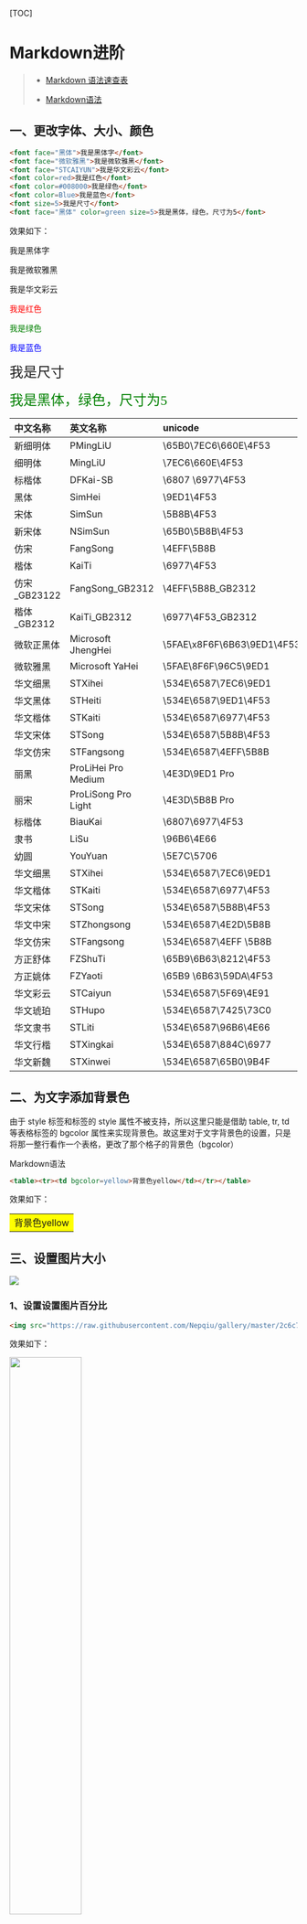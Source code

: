 [TOC]

# Markdown进阶

> - [Markdown 语法速查表](https://www.markdown.xyz/cheat-sheet/)
>
> - [Markdown语法](https://keatonlao.gitee.io/a-study-note-for-markdown/syntax/%E8%AF%A6%E7%BB%86%E7%89%88/markdown-%E6%8F%92%E5%85%A5%E9%9F%B3%E9%A2%91/)



## 一、更改字体、大小、颜色

```html
<font face="黑体">我是黑体字</font>
<font face="微软雅黑">我是微软雅黑</font>
<font face="STCAIYUN">我是华文彩云</font>
<font color=red>我是红色</font>
<font color=#008000>我是绿色</font>
<font color=Blue>我是蓝色</font>
<font size=5>我是尺寸</font>
<font face="黑体" color=green size=5>我是黑体，绿色，尺寸为5</font>
```

效果如下：

<font face="黑体">我是黑体字</font>

<font face="微软雅黑">我是微软雅黑</font>

<font face="STCAIYUN">我是华文彩云</font>

<font color=red>我是红色</font>

<font color=#008000>我是绿色</font>

<font color=Blue>我是蓝色</font>

<font size=5>我是尺寸</font>

<font face="黑体" color=green size=5>我是黑体，绿色，尺寸为5</font>



| 中文名称     | 英文名称            | unicode                    |
| :----------- | :------------------ | :------------------------- |
| 新细明体     | PMingLiU            | \65B0\7EC6\660E\4F53       |
| 细明体       | MingLiU             | \7EC6\660E\4F53            |
| 标楷体       | DFKai-SB            | \6807 \6977\4F53           |
| 黑体         | SimHei              | \9ED1\4F53                 |
| 宋体         | SimSun              | \5B8B\4F53                 |
| 新宋体       | NSimSun             | \65B0\5B8B\4F53            |
| 仿宋         | FangSong            | \4EFF\5B8B                 |
| 楷体         | KaiTi               | \6977\4F53                 |
| 仿宋_GB23122 | FangSong_GB2312     | \4EFF\5B8B_GB2312          |
| 楷体_GB2312  | KaiTi_GB2312        | \6977\4F53_GB2312          |
| 微软正黑体   | Microsoft JhengHei  | \5FAE\x8F6F\6B63\9ED1\4F53 |
| 微软雅黑     | Microsoft YaHei     | \5FAE\8F6F\96C5\9ED1       |
| 华文细黑     | STXihei             | \534E\6587\7EC6\9ED1       |
| 华文黑体     | STHeiti             | \534E\6587\9ED1\4F53       |
| 华文楷体     | STKaiti             | \534E\6587\6977\4F53       |
| 华文宋体     | STSong              | \534E\6587\5B8B\4F53       |
| 华文仿宋     | STFangsong          | \534E\6587\4EFF\5B8B       |
| 丽黑         | ProLiHei Pro Medium | \4E3D\9ED1 Pro             |
| 丽宋         | ProLiSong Pro Light | \4E3D\5B8B Pro             |
| 标楷体       | BiauKai             | \6807\6977\4F53            |
| 隶书         | LiSu                | \96B6\4E66                 |
| 幼圆         | YouYuan             | \5E7C\5706                 |
| 华文细黑     | STXihei             | \534E\6587\7EC6\9ED1       |
| 华文楷体     | STKaiti             | \534E\6587\6977\4F53       |
| 华文宋体     | STSong              | \534E\6587\5B8B\4F53       |
| 华文中宋     | STZhongsong         | \534E\6587\4E2D\5B8B       |
| 华文仿宋     | STFangsong          | \534E\6587\4EFF \5B8B      |
| 方正舒体     | FZShuTi             | \65B9\6B63\8212\4F53       |
| 方正姚体     | FZYaoti             | \65B9 \6B63\59DA\4F53      |
| 华文彩云     | STCaiyun            | \534E\6587\5F69\4E91       |
| 华文琥珀     | STHupo              | \534E\6587\7425\73C0       |
| 华文隶书     | STLiti              | \534E\6587\96B6\4E66       |
| 华文行楷     | STXingkai           | \534E\6587\884C\6977       |
| 华文新魏     | STXinwei            | \534E\6587\65B0\9B4F       |





## 二、为文字添加背景色

由于 style 标签和标签的 style 属性不被支持，所以这里只能是借助 table, tr, td 等表格标签的 bgcolor 属性来实现背景色。故这里对于文字背景色的设置，只是将那一整行看作一个表格，更改了那个格子的背景色（bgcolor）

Markdown语法

```html
<table><tr><td bgcolor=yellow>背景色yellow</td></tr></table>
```

效果如下：

<table><tr><td bgcolor=yellow>背景色yellow</td></tr></table>



## 三、设置图片大小

![](https://raw.githubusercontent.com/Nepqiu/gallery/master/2c6c7146d05137e8fb69171b632bed2.jpg)



### 1、设置设置图片百分比

```html
<img src="https://raw.githubusercontent.com/Nepqiu/gallery/master/2c6c7146d05137e8fb69171b632bed2.jpg" width="50%" height="50%">

```

效果如下：

<img src="https://raw.githubusercontent.com/Nepqiu/gallery/master/2c6c7146d05137e8fb69171b632bed2.jpg" width="50%" height="50%">



### 2、设置图片大小

```html
<img src="https://raw.githubusercontent.com/Nepqiu/gallery/master/2c6c7146d05137e8fb69171b632bed2.jpg" width="251" height="350" >

```

效果如下

<img src="https://raw.githubusercontent.com/Nepqiu/gallery/master/2c6c7146d05137e8fb69171b632bed2.jpg" width="251" height="350" >



### 3、设置图片居中

```html
<div align=center><img src="https://raw.githubusercontent.com/Nepqiu/gallery/master/2c6c7146d05137e8fb69171b632bed2.jpg" width="50%" height="50%"></div>
```

<div align=center><img src="https://raw.githubusercontent.com/Nepqiu/gallery/master/2c6c7146d05137e8fb69171b632bed2.jpg" width="50%" height="50%"></div>



## 四、打开本地文件



### 绝对路径：

我们打开（链接）网页常用的方式都是

`[网页名字](网页地址)`

只要把上述格式改成

`[文件名](file:///本地文件地址)`

就可以了



**比如**

[打开用户文件夹](file:///C:\Users)



### 相对路径：

`../` 表示当前目录上一级

`./` 表示当前目录

```
[添加对象](绝对路径)	//括号均为英文
```



#### 向下跳转

```
[content](/content)
[第一章](/content/C1.md)
```



#### 同级跳转

相同文件夹下的文件之间相互跳转

![image-20210720002146552](image/image-20210720002146552.png)

```
[下一章](./C2.md) 	//C1.md
[上一章](./C1.md)  //C2.md
```



#### 向上跳转

```
[返回目录](../README.md) //C2.md
```



## 五、latex公式

> 好东西：https://www.latexlive.com/##
>
> LaTeX中文：https://runebook.dev/zh-CN/docs/latex/-index-

https://blog.csdn.net/iteapoy/article/details/112846367





当你需要在编辑器中插入数学公式时，可以使用两个美元符 $$ 包裹 TeX 或 LaTeX 格式的数学公式来实现。提交后，问答和文章页会根据需要加载 Mathjax 对数学公式进行渲染。如：

```
$$
\mathbf{V}_1 \times \mathbf{V}_2 =  \begin{vmatrix} 
\mathbf{i} & \mathbf{j} & \mathbf{k} \\
\frac{\partial X}{\partial u} &  \frac{\partial Y}{\partial u} & 0 \\
\frac{\partial X}{\partial v} &  \frac{\partial Y}{\partial v} & 0 \\
\end{vmatrix}
${$tep1}{\style{visibility:hidden}{(x+1)(x+1)}}
$$
```

输出结果为：
$$
\mathbf{V}_1 \times \mathbf{V}_2 =  \begin{vmatrix} 
\mathbf{i} & \mathbf{j} & \mathbf{k} \\
\frac{\partial X}{\partial u} &  \frac{\partial Y}{\partial u} & 0 \\
\frac{\partial X}{\partial v} &  \frac{\partial Y}{\partial v} & 0 \\
\end{vmatrix}
${$tep1}{\style{visibility:hidden}{(x+1)(x+1)}}
$$
<img src="image/ebe5a328432f40419asfy0d5c04853981d73.jpg" alt="img" style="zoom: 67%;" />







## 六、PicGo+GitHub图传设置

我的GitHub的token

- `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`

<img src="https://raw.githubusercontent.com/Nepqiu/gallery/master/img/image-20210705101407137.png" alt="image-20210705101407137" style="zoom:80%;" />

**注意：**

- **上传到GitHub后，需要VPN，Typora才能下载图片**





## 七、跳转

1. 定义一个锚(id)：` <span id="jump">跳转到的地方</span>`
2. 使用markdown语法：`[点击跳转](#jump)`



实际效果就是



<h2 id="jump">跳转到的地方</h2>



<a href="#jump">点击跳转</a>

[点击跳转](#jump)



## 八、支持的 HTML 元素

不在 Markdown 涵盖范围之内的标签，都可以直接在文档里面用 HTML 撰写。

目前支持的 HTML 元素有：`<kbd> <b> <i> <em> <sup> <sub> <br>`等 ，如：

```
使用 <kbd>Ctrl</kbd>+<kbd>Alt</kbd>+<kbd>Del</kbd> 重启电脑
```

输出结果为：

![img](https://raw.githubusercontent.com/Nepqiu/gallery/master/img/81999271-F914-428D-B7BF-164BDC67CAAC.jpg)

## 九、转义

Markdown 使用了很多特殊符号来表示特定的意义，如果需要显示特定的符号则需要使用转义字符，Markdown 使用反斜杠转义特殊字符：

```
**文本加粗** 
\*\* 正常显示星号 \*\*
```

输出结果为：

![img](image/CA0E0162-0C48-41CD-B57A-CB32A4287C02.jpg)

Markdown 支持以下这些符号前面加上反斜杠来帮助插入普通的符号：

```
\   反斜线
`   反引号
*   星号
_   下划线
{}  花括号
[]  方括号
()  小括号
#   井字号
+   加号
-   减号
.   英文句点
!   感叹号
```



## 十、删除线（Strikethrough）

你可以贯穿单词的中心放一条横线从而删除这些单词。其效果看起来是这样的： ~~like this~~。此功能允许你标记某些单词是错误的，不应该出现在文档中。在单词前面和后面分别放置两个波浪号（`~~`） 来表示删除这些单词。

```
~~The world is flat.~~ We now know that the world is round.
```

渲染效果如下所示：

~~The world is flat.~~ We now know that the world is round.



## 十一、任务列表（Task Lists）

任务列表（task lists）允许你创建带有复选框的项目列表。在支持任务列表的 Markdown 应用程序中，复选框将显示在内容旁边。要创建任务列表，请在任务列表项前面添加破折号（`-`）和中间带空格的方括号（`[ ]`）。要选中复选框，请在方括号中间添加一个 `x` ，即（`[x]`）。

```
- [x] Write the press release
- [ ] Update the website
- [ ] Contact the media
```

渲染效果如下所示：

![Markdown task list](image/tasklist.png)



## 十二、表情符号（Emoji）

有两种方式可以将表情符号添加到 Markdown 文档中：将表情符号复制并粘贴到 Markdown 格式的文本中，或者键入 *表情符号的简码（emoji shortcodes）*。



### 复制并粘贴表情符号

在大多数情况下，你可以简单地从 [Emojipedia](https://emojipedia.org/) 等来源复制表情符号，然后将其粘贴到文档中。许多 Markdown 应用程序就会自动以 Markdown 格式的文本来显示表情符号。从 Markdown 应用程序导出的 HTML 和 PDF 文件也是可以显示表情符号的。

> **提示：** 如果你使用的是静态站点生成器，请确保 [HTML 页面的字符编码为 UTF-8](https://www.w3.org/International/tutorials/tutorial-char-enc/)。



### 使用表情符号的简码（Shortcodes）

某些 Markdown 应用程序允许你通过键入表情符号的简码（shortcodes）来插入表情符号。简码以冒号开头和结尾，两个冒号中间是表情符号的名称。

```
Gone camping! :tent: Be back soon.

That is so funny! :joy:
```

渲染效果如下所示：

Gone camping! ⛺ Be back soon.

That is so funny! 😂

> **注意：** 你可以使用这个 [表情符号简码列表(网页)](https://gist.github.com/rxaviers/7360908)或者[表情符号简码列表(本地)](./表情符号简码列表)，但请记住，表情符号的简码随着 Markdown 应用程序的不同而不同。有关详细信息，请参阅你所使用的 Markdown 应用程序的文档。



> 也可以在在这里下载：https://download.csdn.net/download/K_O_R_K/26727853



## 十三、禁止自动将 URL 转换为链接

如果你不希望自动将 URL 转换为链接，则可以通过反引号 [将 URL 表示为代码](https://www.markdown.xyz/basic-syntax/#code) 。

```
`http://www.example.com`
```

渲染效果如下所示：

`http://www.example.com`





## 十四、插入视频

例子：

直接插入B站的

<img src="image/image-20211206165000410.png" alt="image-20211206165000410" style="zoom: 80%;" />

然后加上 高 和 宽 

```html
<iframe 
    width="800" 
    height="450" 
    src="//player.bilibili.com/player.html?aid=716453458&bvid=BV1AX4y1w7Nt&cid=364874249&page=5" scrolling="no" border="0" frameborder="no" framespacing="0" allowfullscreen="true"> 
    </iframe>
```



> 测试是成功的，但是每次打开都自动播放，所有删掉了



### 参考

- https://blog.csdn.net/jave_f/article/details/79048705
- https://blog.csdn.net/weixin_46229298/article/details/110271643





## 十五、插入音频

### 使用 HTML5 `<audio>` 元素

下面是一个将音频嵌入到 HTML 文档的例子。

```html
<audio src="/test/audio.ogg">
  你的浏览器不支持 audio 标签。
</audio>
```

src 属性可以设置为一个音频文件的 URL 或者本地文件的路径。

```html
<audio src="audio.mp3" preload="none" controls loop>
  你的浏览器不支持 audio 标签。
</audio>
```

这个例子的代码中使用了 HTML 的“audio”元素的一些属性：

- ‘‘controls’’ : 为网页中的音频显示标准的 HTML5 控制器。
- ‘‘loop’’ : 使音频自动重复播放。
- ‘‘preload’’ : 属性用来缓冲 audio 元素的大文件，有三个属性值可供设置：
  - “none” 不缓冲文件
  - “auto” 缓冲音频文件
  - “metadata” 仅仅缓冲文件的元数据

> 参阅 [HTML5 `` 元素](https://developer.mozilla.org/zh-CN/docs/Web/HTML/Element/audio)，和 [使用 HTML5 音频和视频](https://developer.mozilla.org/zh-CN/docs/Web/Guide/HTML/Using_HTML5_audio_and_video)。

### 在线音乐

进入 [**网易云音乐**](https://music.163.com/#) 歌曲界面，点击光碟下方的生成外链播放器：

```html
<iframe
    frameborder="no"
    border="0"
    marginwidth="0"
    marginheight="0"
    width=330
    height=86
    src="//music.163.com/outchain/player?type=2&id=393697&auto=1&height=66">
</iframe>
```

<iframe frameborder="no" border="0" marginwidth="0" marginheight="0" width=330 height=86 src="//music.163.com/outchain/player?type=2&id=431259256&auto=1&height=66"></iframe>






### 参考

- [Markdown 音频](https://keatonlao.gitee.io/a-study-note-for-markdown/syntax/%E8%AF%A6%E7%BB%86%E7%89%88/markdown-%E6%8F%92%E5%85%A5%E9%9F%B3%E9%A2%91/)





## 十六、Markdown 注脚



使用 Markdown[^1] 可以效率的书写文档，直接转换成 HTML[^2], 你可以使用 Typora[^T] 软件。 

参考[^Z]

> 脚注显示在笔记末尾；脚注后方的链接可以直接跳转回到加注的地方。





## 十七、折叠内容

语法：

```html
<details> <summary>Title</summary>
contents ...
</details>
```





效果如下：

<details> <summary>Title</summary> contents ... </details>



### 参考

- [Markdown 折叠内容](https://keatonlao.gitee.io/a-study-note-for-markdown/syntax/%E8%AF%A6%E7%BB%86%E7%89%88/markdown-%E6%8A%98%E5%8F%A0%E5%86%85%E5%AE%B9/)



















[^1]: Markdown 是一种纯文本标记语言。 
[^2]: HyperText Markup Language 超文本标记语言。
[^T]: Typora 官网 <https://typora.io/>
[^Z]: https://keatonlao.gitee.io/a-study-note-for-markdown/syntax/%E8%AF%A6%E7%BB%86%E7%89%88/markdown-%E6%B7%BB%E5%8A%A0%E6%B3%A8%E8%84%9A/



